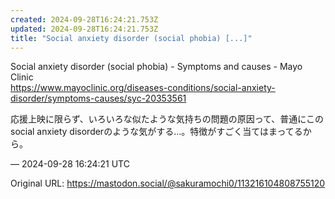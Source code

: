 ```yaml
---
created: 2024-09-28T16:24:21.753Z
updated: 2024-09-28T16:24:21.753Z
title: "Social anxiety disorder (social phobia) [...]"
---
```


<p>Social anxiety disorder (social phobia) - Symptoms and causes - Mayo Clinic<br /><a href="https://www.mayoclinic.org/diseases-conditions/social-anxiety-disorder/symptoms-causes/syc-20353561" target="_blank" rel="nofollow noopener" translate="no"><span class="invisible">https://www.</span><span class="ellipsis">mayoclinic.org/diseases-condit</span><span class="invisible">ions/social-anxiety-disorder/symptoms-causes/syc-20353561</span></a></p><p>応援上映に限らず、いろいろな似たような気持ちの問題の原因って、普通にこのsocial anxiety disorderのような気がする…。特徴がすごく当てはまってるから。</p>

&mdash; 2024-09-28 16:24:21 UTC

Original URL: https://mastodon.social/@sakuramochi0/113216104808755120
